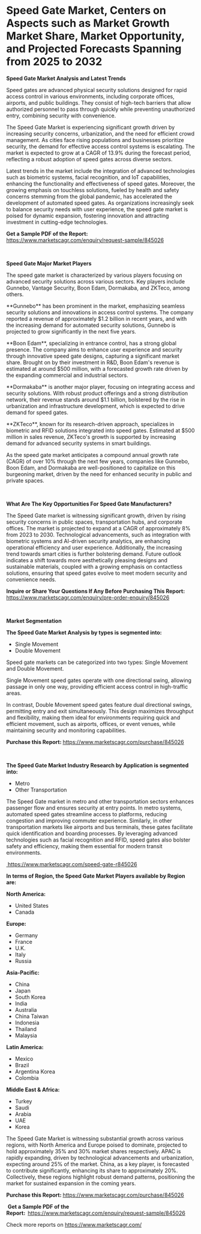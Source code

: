 <p><h1>Speed Gate Market, Centers on Aspects such as Market Growth Market Share, Market Opportunity, and Projected Forecasts Spanning from 2025 to 2032</h1></p><p><strong>Speed Gate Market Analysis and Latest Trends</strong></p>
<p><p>Speed gates are advanced physical security solutions designed for rapid access control in various environments, including corporate offices, airports, and public buildings. They consist of high-tech barriers that allow authorized personnel to pass through quickly while preventing unauthorized entry, combining security with convenience.</p><p>The Speed Gate Market is experiencing significant growth driven by increasing security concerns, urbanization, and the need for efficient crowd management. As cities face rising populations and businesses prioritize security, the demand for effective access control systems is escalating. The market is expected to grow at a CAGR of 13.9% during the forecast period, reflecting a robust adoption of speed gates across diverse sectors.</p><p>Latest trends in the market include the integration of advanced technologies such as biometric systems, facial recognition, and IoT capabilities, enhancing the functionality and effectiveness of speed gates. Moreover, the growing emphasis on touchless solutions, fueled by health and safety concerns stemming from the global pandemic, has accelerated the development of automated speed gates. As organizations increasingly seek to balance security needs with user experience, the speed gate market is poised for dynamic expansion, fostering innovation and attracting investment in cutting-edge technologies.</p></p>
<p><strong>Get a Sample PDF of the Report:&nbsp;</strong> <a href="https://www.marketscagr.com/enquiry/request-sample/845026?utm_campaign=2138&utm_medium=2&utm_source=Github&utm_content=ia&utm_term=19022025&utm_id=speed-gate">https://www.marketscagr.com/enquiry/request-sample/845026</a></p>
<p>&nbsp;</p>
<p><strong>Speed Gate Major Market Players</strong></p>
<p><p>The speed gate market is characterized by various players focusing on advanced security solutions across various sectors. Key players include Gunnebo, Vantage Security, Boon Edam, Dormakaba, and ZKTeco, among others. </p><p>**Gunnebo** has been prominent in the market, emphasizing seamless security solutions and innovations in access control systems. The company reported a revenue of approximately $1.2 billion in recent years, and with the increasing demand for automated security solutions, Gunnebo is projected to grow significantly in the next five years.</p><p>**Boon Edam**, specializing in entrance control, has a strong global presence. The company aims to enhance user experience and security through innovative speed gate designs, capturing a significant market share. Brought on by their investment in R&D, Boon Edam's revenue is estimated at around $500 million, with a forecasted growth rate driven by the expanding commercial and industrial sectors.</p><p>**Dormakaba** is another major player, focusing on integrating access and security solutions. With robust product offerings and a strong distribution network, their revenue stands around $1.1 billion, bolstered by the rise in urbanization and infrastructure development, which is expected to drive demand for speed gates.</p><p>**ZKTeco**, known for its research-driven approach, specializes in biometric and RFID solutions integrated into speed gates. Estimated at $500 million in sales revenue, ZKTeco's growth is supported by increasing demand for advanced security systems in smart buildings.</p><p>As the speed gate market anticipates a compound annual growth rate (CAGR) of over 10% through the next few years, companies like Gunnebo, Boon Edam, and Dormakaba are well-positioned to capitalize on this burgeoning market, driven by the need for enhanced security in public and private spaces.</p></p>
<p>&nbsp;</p>
<p><strong>What Are The Key Opportunities For Speed Gate Manufacturers?</strong></p>
<p><p>The Speed Gate market is witnessing significant growth, driven by rising security concerns in public spaces, transportation hubs, and corporate offices. The market is projected to expand at a CAGR of approximately 8% from 2023 to 2030. Technological advancements, such as integration with biometric systems and AI-driven security analytics, are enhancing operational efficiency and user experience. Additionally, the increasing trend towards smart cities is further bolstering demand. Future outlook indicates a shift towards more aesthetically pleasing designs and sustainable materials, coupled with a growing emphasis on contactless solutions, ensuring that speed gates evolve to meet modern security and convenience needs.</p></p>
<p><strong>Inquire or Share Your Questions If Any Before Purchasing This Report:</strong> <a href="https://www.marketscagr.com/enquiry/pre-order-enquiry/845026?utm_campaign=2138&utm_medium=2&utm_source=Github&utm_content=ia&utm_term=19022025&utm_id=speed-gate">https://www.marketscagr.com/enquiry/pre-order-enquiry/845026</a></p>
<p>&nbsp;</p>
<p><strong>Market Segmentation</strong></p>
<p><strong>The Speed Gate Market Analysis by types is segmented into:</strong></p>
<p><ul><li>Single Movement</li><li>Double Movement</li></ul></p>
<p><p>Speed gate markets can be categorized into two types: Single Movement and Double Movement. </p><p>Single Movement speed gates operate with one directional swing, allowing passage in only one way, providing efficient access control in high-traffic areas. </p><p>In contrast, Double Movement speed gates feature dual directional swings, permitting entry and exit simultaneously. This design maximizes throughput and flexibility, making them ideal for environments requiring quick and efficient movement, such as airports, offices, or event venues, while maintaining security and monitoring capabilities.</p></p>
<p><strong>Purchase this Report:&nbsp;</strong><a href="https://www.marketscagr.com/purchase/845026?utm_campaign=2138&utm_medium=2&utm_source=Github&utm_content=ia&utm_term=19022025&utm_id=speed-gate">https://www.marketscagr.com/purchase/845026</a></p>
<p>&nbsp;</p>
<p><strong>The Speed Gate Market Industry Research by Application is segmented into:</strong></p>
<p><ul><li>Metro</li><li>Other Transportation</li></ul></p>
<p><p>The Speed Gate market in metro and other transportation sectors enhances passenger flow and ensures security at entry points. In metro systems, automated speed gates streamline access to platforms, reducing congestion and improving commuter experience. Similarly, in other transportation markets like airports and bus terminals, these gates facilitate quick identification and boarding processes. By leveraging advanced technologies such as facial recognition and RFID, speed gates also bolster safety and efficiency, making them essential for modern transit environments.</p></p>
<p><a href="https://www.marketscagr.com/speed-gate-r845026?utm_campaign=2138&utm_medium=2&utm_source=Github&utm_content=ia&utm_term=19022025&utm_id=speed-gate">&nbsp;https://www.marketscagr.com/speed-gate-r845026</a></p>
<p><strong>In terms of Region, the Speed Gate Market Players available by Region are:</strong></p>
<p>
    <p> <strong> North America: </strong>
        <ul>
            <li>United States</li>
            <li>Canada</li>
        </ul>
        </p> 
    <p> <strong> Europe: </strong>
        <ul>
            <li>Germany</li>
            <li>France</li>
            <li>U.K.</li>
            <li>Italy</li>
            <li>Russia</li>
        </ul>
        </p> 
    <p> <strong> Asia-Pacific: </strong>
        <ul>
            <li>China</li>
            <li>Japan</li>
            <li>South Korea</li>
            <li>India</li>
            <li>Australia</li>
            <li>China Taiwan</li>
            <li>Indonesia</li>
            <li>Thailand</li>
            <li>Malaysia</li>
        </ul>
        </p> 
    <p> <strong> Latin America: </strong>
        <ul>
            <li>Mexico</li>
            <li>Brazil</li>
            <li>Argentina Korea</li>
            <li>Colombia</li>
        </ul>
        </p> 
    <p> <strong> Middle East & Africa: </strong>
        <ul>
            <li>Turkey</li>
            <li>Saudi</li>
            <li>Arabia</li>
            <li>UAE</li>
            <li>Korea</li>
        </ul>
    </p>
    </p>
<p><p>The Speed Gate Market is witnessing substantial growth across various regions, with North America and Europe poised to dominate, projected to hold approximately 35% and 30% market shares respectively. APAC is rapidly expanding, driven by technological advancements and urbanization, expecting around 25% of the market. China, as a key player, is forecasted to contribute significantly, enhancing its share to approximately 20%. Collectively, these regions highlight robust demand patterns, positioning the market for sustained expansion in the coming years.</p></p>
<p><strong>Purchase this Report: </strong><a href="https://www.marketscagr.com/purchase/845026?utm_campaign=2138&utm_medium=2&utm_source=Github&utm_content=ia&utm_term=19022025&utm_id=speed-gate">https://www.marketscagr.com/purchase/845026</a></p>
<p>&nbsp;<strong>Get a Sample PDF of the Report:&nbsp;&nbsp;</strong><a href="https://www.marketscagr.com/enquiry/request-sample/845026?utm_campaign=2138&utm_medium=2&utm_source=Github&utm_content=ia&utm_term=19022025&utm_id=speed-gate">https://www.marketscagr.com/enquiry/request-sample/845026</a></p>
<p><strong></strong></p>
<p>Check more reports on <a href="https://www.marketscagr.com/?utm_campaign=2138&utm_medium=2&utm_source=Github&utm_content=ia&utm_term=19022025&utm_id=speed-gate">https://www.marketscagr.com/</a></p>